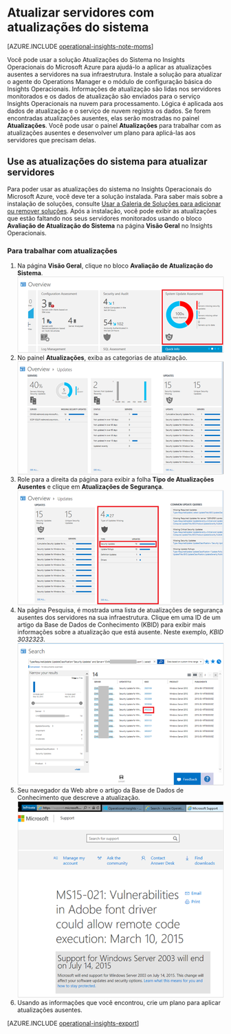 <properties
   pageTitle="Atualizar servidores com atualizações do sistema"
   description="Saiba como você pode usar a solução Atualizações do Sistema no Insights Operacionais do Microsoft Azure para ajudá-lo a aplicar as atualizações ausentes a servidores na sua infraestrutura"
   services="operational-insights"
   documentationCenter=""
   authors="bandersmsft"
   manager="jwhit"
   editor="tysonn" />
<tags
   ms.service="operational-insights"
   ms.devlang="na"
   ms.topic="article"
   ms.tgt_pltfrm="na"
   ms.workload="na"
   ms.date="07/21/2015"
   ms.author="banders" />

# Atualizar servidores com atualizações do sistema

[AZURE.INCLUDE [operational-insights-note-moms](../../includes/operational-insights-note-moms.md)]

Você pode usar a solução Atualizações do Sistema no Insights Operacionais do Microsoft Azure para ajudá-lo a aplicar as atualizações ausentes a servidores na sua infraestrutura. Instale a solução para atualizar o agente do Operations Manager e o módulo de configuração básica do Insights Operacionais. Informações de atualização são lidas nos servidores monitorados e os dados de atualização são enviados para o serviço Insights Operacionais na nuvem para processamento. Lógica é aplicada aos dados de atualização e o serviço de nuvem registra os dados. Se forem encontradas atualizações ausentes, elas serão mostradas no painel **Atualizações**. Você pode usar o painel **Atualizações** para trabalhar com as atualizações ausentes e desenvolver um plano para aplicá-las aos servidores que precisam delas.

## Use as atualizações do sistema para atualizar servidores

Para poder usar as atualizações do sistema no Insights Operacionais do Microsoft Azure, você deve ter a solução instalada. Para saber mais sobre a instalação de soluções, consulte [Usar a Galeria de Soluções para adicionar ou remover soluções](operational-insights-add-solution.md). Após a instalação, você pode exibir as atualizações que estão faltando nos seus servidores monitorados usando o bloco **Avaliação de Atualização do Sistema** na página **Visão Geral** no Insights Operacionais.

### Para trabalhar com atualizações

1. Na página **Visão Geral**, clique no bloco **Avaliação de Atualização do Sistema**. ![imagem da página Visão geral](./media/operational-insights-updates/updates01.png)
2. No painel **Atualizações**, exiba as categorias de atualização. ![imagem da página Atualizações](./media/operational-insights-updates/updates02.png)
3. Role para a direita da página para exibir a folha **Tipo de Atualizações Ausentes** e clique em **Atualizações de Segurança**. ![imagem da página Atualizações](./media/operational-insights-updates/updates03.png)
4. Na página Pesquisa, é mostrada uma lista de atualizações de segurança ausentes dos servidores na sua infraestrutura. Clique em uma ID de um artigo da Base de Dados de Conhecimento (KBID) para exibir mais informações sobre a atualização que está ausente. Neste exemplo, *KBID 3032323*. ![imagem da página Atualizações](./media/operational-insights-updates/updates04.png)
5. Seu navegador da Web abre o artigo da Base de Dados de Conhecimento que descreve a atualização. ![imagem da página Atualizações](./media/operational-insights-updates/updates05.png)
6. Usando as informações que você encontrou, crie um plano para aplicar atualizações ausentes.

[AZURE.INCLUDE [operational-insights-export](../../includes/operational-insights-export.md)]

<!---HONumber=July15_HO4-->